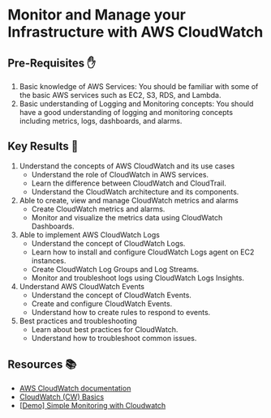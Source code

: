 # Monitor and Manage your Infrastructure with AWS CloudWatch

## Pre-Requisites ✋

1. Basic knowledge of AWS Services: You should be familiar with some of the basic AWS services such as EC2, S3, RDS, and Lambda.
2. Basic understanding of Logging and Monitoring concepts: You should have a good understanding of logging and monitoring concepts including metrics, logs, dashboards, and alarms.

## Key Results 🎯

1. Understand the concepts of AWS CloudWatch and its use cases
   - Understand the role of CloudWatch in AWS services.
   - Learn the difference between CloudWatch and CloudTrail.
   - Understand the CloudWatch architecture and its components.
2. Able to create, view and manage CloudWatch metrics and alarms
   - Create CloudWatch metrics and alarms.
   - Monitor and visualize the metrics data using CloudWatch Dashboards.
3. Able to implement AWS CloudWatch Logs
   - Understand the concept of CloudWatch Logs.
   - Learn how to install and configure CloudWatch Logs agent on EC2 instances.
   - Create CloudWatch Log Groups and Log Streams.
   - Monitor and troubleshoot logs using CloudWatch Logs Insights.
4. Understand AWS CloudWatch Events
   - Understand the concept of CloudWatch Events.
   - Create and configure CloudWatch Events.
   - Understand how to create rules to respond to events.
5. Best practices and troubleshooting
   - Learn about best practices for CloudWatch.
   - Understand how to troubleshoot common issues.

## Resources 📚

- [AWS CloudWatch documentation](https://aws.amazon.com/cloudwatch/)
- [CloudWatch (CW) Basics](https://learn.cantrill.io/courses/1820301/lectures/41301628)
- [[Demo] Simple Monitoring with Cloudwatch](https://learn.cantrill.io/courses/1820301/lectures/41301629)
